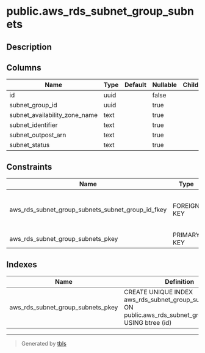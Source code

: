 # public.aws_rds_subnet_group_subnets

## Description

## Columns

| Name | Type | Default | Nullable | Children | Parents | Comment |
| ---- | ---- | ------- | -------- | -------- | ------- | ------- |
| id | uuid |  | false |  |  |  |
| subnet_group_id | uuid |  | true |  | [public.aws_rds_subnet_groups](public.aws_rds_subnet_groups.md) |  |
| subnet_availability_zone_name | text |  | true |  |  |  |
| subnet_identifier | text |  | true |  |  |  |
| subnet_outpost_arn | text |  | true |  |  |  |
| subnet_status | text |  | true |  |  |  |

## Constraints

| Name | Type | Definition |
| ---- | ---- | ---------- |
| aws_rds_subnet_group_subnets_subnet_group_id_fkey | FOREIGN KEY | FOREIGN KEY (subnet_group_id) REFERENCES aws_rds_subnet_groups(id) ON DELETE CASCADE |
| aws_rds_subnet_group_subnets_pkey | PRIMARY KEY | PRIMARY KEY (id) |

## Indexes

| Name | Definition |
| ---- | ---------- |
| aws_rds_subnet_group_subnets_pkey | CREATE UNIQUE INDEX aws_rds_subnet_group_subnets_pkey ON public.aws_rds_subnet_group_subnets USING btree (id) |

---

> Generated by [tbls](https://github.com/k1LoW/tbls)
